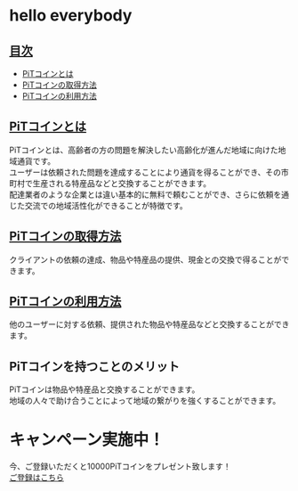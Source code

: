 # hello everybody
## <a href="#index">目次</a>
* [PiTコインとは](#anchor1)
* [PiTコインの取得方法](#anchor2)
* [PiTコインの利用方法](#anchor3)

<a id="#anchor1"></a>

## <a href="#anchor1">PiTコインとは</a> 
PiTコインとは、高齢者の方の問題を解決したい高齢化が進んだ地域に向けた地域通貨です。<br>
ユーザーは依頼された問題を達成することにより通貨を得ることができ、その市町村で生産される特産品などと交換することができます。<br>
配達業者のような企業とは違い基本的に無料で頼むことができ、さらに依頼を通じた交流での地域活性化ができることが特徴です。
<a id="anchor2"></a>

## <a href="#anchor1">PiTコインの取得方法</a>  
クライアントの依頼の達成、物品や特産品の提供、現金との交換で得ることができます。
<a id="anchor3"></a>

## <a href="#anchor2">PiTコインの利用方法</a>
他のユーザーに対する依頼、提供された物品や特産品などと交換することができます。

## PiTコインを持つことのメリット
PiTコインは物品や特産品と交換することができます。<br>
地域の人々で助け合うことによって地域の繋がりを強くすることができます。

# キャンペーン実施中！
今、ご登録いただくと10000PiTコインをプレゼント致します！<br>
[ご登録はこちら]()
